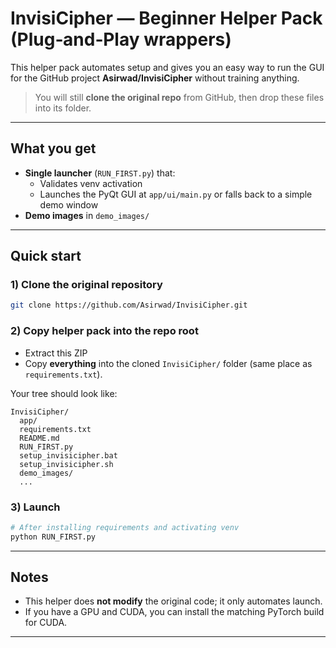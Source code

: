 # InvisiCipher — Beginner Helper Pack (Plug‑and‑Play wrappers)

This helper pack automates setup and gives you an easy way to run the GUI for the GitHub project
**Asirwad/InvisiCipher** without training anything.

> You will still **clone the original repo** from GitHub, then drop these files into its folder.

---

## What you get
- **Single launcher** (`RUN_FIRST.py`) that:
  - Validates venv activation
  - Launches the PyQt GUI at `app/ui/main.py` or falls back to a simple demo window
- **Demo images** in `demo_images/`

---

## Quick start

### 1) Clone the original repository
```bash
git clone https://github.com/Asirwad/InvisiCipher.git
```

### 2) Copy helper pack into the repo root
- Extract this ZIP
- Copy **everything** into the cloned `InvisiCipher/` folder (same place as `requirements.txt`).

Your tree should look like:
```
InvisiCipher/
  app/
  requirements.txt
  README.md
  RUN_FIRST.py
  setup_invisicipher.bat
  setup_invisicipher.sh
  demo_images/
  ...
```

### 3) Launch

```bash
# After installing requirements and activating venv
python RUN_FIRST.py
```

---

## Notes
- This helper does **not modify** the original code; it only automates launch.
- If you have a GPU and CUDA, you can install the matching PyTorch build for CUDA.

---
